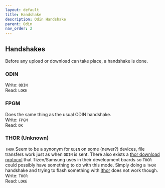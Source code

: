 ```yaml
---
layout: default
title: Handshake
description: Odin Handshake
parent: Odin
nav_order: 2
---
```


## Handshakes
Before any upload or download can take place, a handshake is done.

### ODIN
Write: `ODIN` \
Read: `LOKE`

### FPGM
Does the same thing as the usual ODIN handshake. \
Write: `FPGM` \
Read: `OK`

### THOR **(Unknown)**
`THOR` Seem to be a synonym for `ODIN` on some (newer?) devices, file transfers work just as when `ODIN` is sent. There also exists a [thor download protocol](https://lists.denx.de/pipermail/u-boot/2013-October/164088.html) that Tizen/Samsung uses in their development boards so `THOR` could possibly have something to do with this mode. Simply doing a `THOR` handshake and trying to flash something with [lthor](https://git.tizen.org/cgit/tools/lthor/) does not work though. \
Write: `THOR` \
Read: `LOKE`

